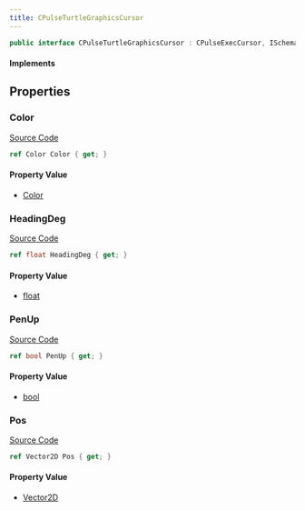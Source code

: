 ```yaml
---
title: CPulseTurtleGraphicsCursor
---
```


```csharp
public interface CPulseTurtleGraphicsCursor : CPulseExecCursor, ISchemaClass<CPulseExecCursor>, ISchemaClass<CPulseTurtleGraphicsCursor>, ISchemaField, ISchemaClass, INativeHandle
```

#### Implements

## Properties

### Color

[Source Code](https://github.com/swiftly-solution/swiftlys2/blob/beta/managed/src/SwiftlyS2.Generated/Schemas/Interfaces/CPulseTurtleGraphicsCursor.cs#L16)

```csharp
ref Color Color { get; }
```

#### Property Value

- [Color](/docs/api/shared/natives/color)

### HeadingDeg

[Source Code](https://github.com/swiftly-solution/swiftlys2/blob/beta/managed/src/SwiftlyS2.Generated/Schemas/Interfaces/CPulseTurtleGraphicsCursor.cs#L20)

```csharp
ref float HeadingDeg { get; }
```

#### Property Value

- [float](https://learn.microsoft.com/dotnet/api/system.single)

### PenUp

[Source Code](https://github.com/swiftly-solution/swiftlys2/blob/beta/managed/src/SwiftlyS2.Generated/Schemas/Interfaces/CPulseTurtleGraphicsCursor.cs#L22)

```csharp
ref bool PenUp { get; }
```

#### Property Value

- [bool](https://learn.microsoft.com/dotnet/api/system.boolean)

### Pos

[Source Code](https://github.com/swiftly-solution/swiftlys2/blob/beta/managed/src/SwiftlyS2.Generated/Schemas/Interfaces/CPulseTurtleGraphicsCursor.cs#L18)

```csharp
ref Vector2D Pos { get; }
```

#### Property Value

- [Vector2D](/docs/api/shared/natives/vector2d)

